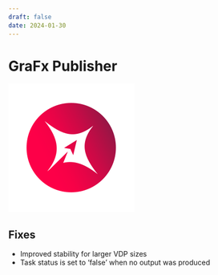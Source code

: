 ```yaml
---
draft: false
date: 2024-01-30
---
```


# GraFx Publisher

![rn_icon](icon-GraFx-Publisher.svg) 

<!-- more -->

## Fixes

- Improved stability for larger VDP sizes
- Task status is set to ‘false’ when no output was produced
